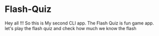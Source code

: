 # Flash-Quiz
Hey all !!!
So this is My second CLI app.
The Flash Quiz is fun game app.
let's play the flash quiz and check how much we know the flash
